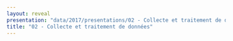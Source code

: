 ```yaml
---
layout: reveal
presentation: "data/2017/presentations/02 - Collecte et traitement de données.md"
title: "02 - Collecte et traitement de données"
---
```

